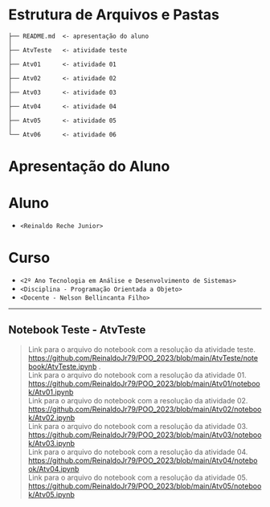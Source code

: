 # Estrutura de Arquivos e Pastas

~~~
├── README.md  <- apresentação do aluno
│
├── AtvTeste   <- atividade teste
│
├── Atv01      <- atividade 01
│
├── Atv02      <- atividade 02
│
├── Atv03      <- atividade 03
│
├── Atv04      <- atividade 04
│
├── Atv05      <- atividade 05
│
└── Atv06      <- atividade 06
~~~


# Apresentação do Aluno

# Aluno
* `<Reinaldo Reche Junior>` 

# Curso
* `<2º Ano Tecnologia em Análise e Desenvolvimento de Sistemas>`
* `<Disciplina - Programação Orientada a Objeto>`
* `<Docente - Nelson Bellincanta Filho>`

<hr>

## Notebook Teste - AtvTeste

> Link para o arquivo do notebook com a resolução da atividade teste. https://github.com/ReinaldoJr79/POO_2023/blob/main/AtvTeste/notebook/AtvTeste.ipynb . <br>
> Link para o arquivo do notebook com a resolução da atividade 01. https://github.com/ReinaldoJr79/POO_2023/blob/main/Atv01/notebook/Atv01.ipynb <br>
> Link para o arquivo do notebook com a resolução da atividade 02. https://github.com/ReinaldoJr79/POO_2023/blob/main/Atv02/notebook/Atv02.ipynb <br>
> Link para o arquivo do notebook com a resolução da atividade 03. https://github.com/ReinaldoJr79/POO_2023/blob/main/Atv03/notebook/Atv03.ipynb <br>
> Link para o arquivo do notebook com a resolução da atividade 04. https://github.com/ReinaldoJr79/POO_2023/blob/main/Atv04/notebook/Atv04.ipynb <br>
> Link para o arquivo do notebook com a resolução da atividade 05. https://github.com/ReinaldoJr79/POO_2023/blob/main/Atv05/notebook/Atv05.ipynb <br>
